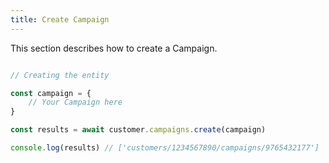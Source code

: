 ```yaml
---
title: Create Campaign 
---
```


This section describes how to create a Campaign.



```javascript

// Creating the entity

const campaign = {
    // Your Campaign here 
}

const results = await customer.campaigns.create(campaign)

console.log(results) // ['customers/1234567890/campaigns/9765432177']

```